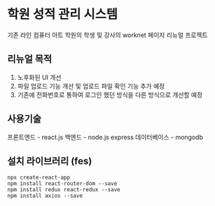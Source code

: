 # 학원 성적 관리 시스템

기존 라인 컴퓨터 아트 학원의 학생 및 강사의 worknet 페이지 리뉴얼 프로젝트

## 리뉴얼 목적

1. 노후화된 UI 개선
2. 파일 업로드 기능 개선 및 업로드 파일 확인 기능 추가 예정
3. 기존에 전화번호로 통하여 로그인 했던 방식을 다른 방식으로 개선할 예정

## 사용기술

프론트엔드 - react.js
백엔드 - node.js express
데이터베이스 - mongodb

## 설치 라이브러리 (fes)

```
npx create-react-app
npm install react-router-dom --save
npm install redux react-redux --save
npm install axios --save
```
